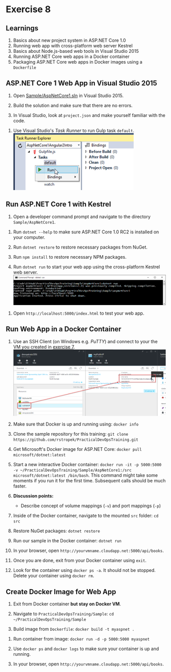 # Exercise 8


## Learnings

1. Basics about new project system in ASP.NET Core 1.0
1. Running web app with cross-platform web server Kestrel
1. Basics about Node.js-based web tools in Visual Studio 2015
1. Running ASP.NET Core web apps in a Docker container
1. Packaging ASP.NET Core web apps in Docker images using a `Dockerfile`


## ASP.NET Core 1 Web App in Visual Studio 2015

1. Open [Sample/AspNetCore1.sln](../Sample/) in Visual Studio 2015.

1. Build the solution and make sure that there are no errors.

1. In Visual Studio, look at `project.json` and make yourself familiar with the code.

<!--1. **Discussion points:**
   * New project structure (`.xproj`)
   * New configuration system (JSON instead of XML, options-pattern, etc.)
   * Dependency injection in ASP.NET Core 1.0
   * Integration of web development tools like NPM, Node.js, Gulp, etc. in Visual Studio
   * Code walk-through for Angular 2.0 code -->

1. Use Visual Studio's *Task Runner* to run Gulp task `default`.<br/>
   ![Task Runner](img/visual-studio-run-gulp.png)


## Run ASP.NET Core 1 with Kestrel

1. Open a developer command prompt and navigate to the directory `Sample/AspNetCore1`.

<!--1. **Discussion points:**
   * Describe basics of [ASP.NET Core 1.0 CLI](https://github.com/dotnet/cli/blob/rel/1.0.0/Documentation/intro-to-cli.md)
   * Speak about [changes from RC1 to RC2](http://dotnet.github.io/docs/core-concepts/dnx-migration.html) (see also blog article from [Shawn Wildermuth](https://wildermuth.com/2016/05/17/Converting-an-ASP-NET-Core-RC1-Project-to-RC2))-->

1. Run `dotnet --help` to make sure ASP.NET Core 1.0 RC2 is installed on your computer.

1. Run `dotnet restore` to restore necessary packages from NuGet.

1. Run `npm install` to restore necessary NPM packages.

1. Run `dotnet run` to start your web app using the cross-platform Kestrel web server.<br/>
   ![Run Kestrel](img/run-kestrel.png)

<!--1. **Discussion points:**
   * Relation of Kestrel and IIS on Windows-->

1. Open `http://localhost:5000/index.html` to test your web app.


## Run Web App in a Docker Container

<!--1. **Discussion points:**
   * Short introduction into Docker's basic concepts
   * Speak about differences to virtual machines
   * Point out that this exercise uses the Docker host created in the [previous exercise](exercise07.md) 
-->

1. Use an SSH Client (on Windows e.g. *PuTTY*) and connect to your the VM you created in [exercise 7](exercise07.md).<br/>
   ![VM DNS name](img/vm-dns-name.png)

1. Make sure that Docker is up and running using: `docker info`

1. Clone the sample repository for this training: `git clone https://github.com/rstropek/PracticalDevOpsTraining.git`

1. Get Microsoft's Docker image for ASP.NET Core: `docker pull microsoft/dotnet:latest` 

1. Start a new interactive Docker container: `docker run -it -p 5000:5000 -v ~/PracticalDevOpsTraining/Sample/AspNetCore1:/src microsoft/dotnet:latest /bin/bash`. This command might take some moments if you run it for the first time. Subsequent calls should be much faster.

1. **Discussion points:**
   * Describe concept of volume mappings (`-v`) and port mappings (`-p`)

1. Inside of the Docker container, navigate to the mounted `src` folder: `cd src`

1. Restore NuGet packages: `dotnet restore`

1. Run our sample in the Docker container: `dotnet run`

1. In your browser, open `http://yourvmname.cloudapp.net:5000/api/books`.

1. Once you are done, exit from your Docker container using `exit`.

1. Look for the container using `docker ps -a`. It should not be stopped. Delete your container using `docker rm`.


## Create Docker Image for Web App

1. Exit from Docker container **but stay on Docker VM**.

1. Navigate to `PracticalDevOpsTraining/Sample`: `cd ~/PracticalDevOpsTraining/Sample`

1. Build image from `Dockerfile`: `docker build -t myaspnet .`

<!--1. **Discussion points:**
   * Speak about basic concepts of Dockerfiles
   * Code walk-through for `Dockerfile`
-->
1. Run container from image: `docker run -d -p 5000:5000 myaspnet`

1. Use `docker ps` and `docker logs` to make sure your container is up and running.

1. In your browser, open `http://yourvmname.cloudapp.net:5000/api/books`.
